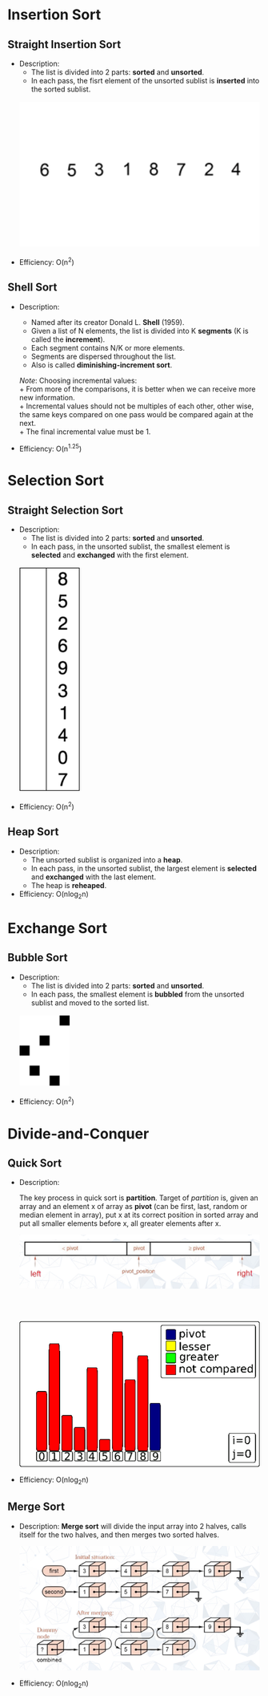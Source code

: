 # Insertion Sort

## Straight Insertion Sort

- Description:
    + The list is divided into 2 parts: **sorted** and **unsorted**.
    + In each pass, the fisrt element of the unsorted sublist is **inserted** into the sorted sublist.<br><br>
    <img src="../../img-md/insertion.gif" width="500px">
    <br><br>
- Efficiency: O(n<sup>2</sup>)

## Shell Sort

- Description:
    + Named after its creator Donald L. **Shell** (1959).
    + Given a list of N elements, the list is divided into K **segments** (K is called the **increment**).
    + Each segment contains N/K or more elements.
    + Segments are dispersed throughout the list.
    + Also is called **diminishing-increment sort**.

    *Note*: Choosing incremental values:<br>
        + From more of the comparisons, it is better when we can receive more new information.<br>
        + Incremental values should not be multiples of each other, other wise, the same keys compared on one pass would be compared again at the next.<br>
        + The final incremental value must be 1.
- Efficiency: O(n<sup>1.25</sup>)

# Selection Sort

## Straight Selection Sort

- Description:
    + The list is divided into 2 parts: **sorted** and **unsorted**.
    + In each pass, in the unsorted sublist, the smallest element is **selected** and **exchanged** with the first element.<br><br>
    <img src="../../img-md/selection.gif" width="120px">
    <br><br>
- Efficiency: O(n<sup>2</sup>)

## Heap Sort

- Description:
    + The unsorted sublist is organized into a **heap**.
    + In each pass, in the unsorted sublist, the largest element is **selected** and **exchanged** with the last element.
    + The heap is **reheaped**.
- Efficiency: O(nlog<sub>2</sub>n)

# Exchange Sort

## Bubble Sort

- Description:
    + The list is divided into 2 parts: **sorted** and **unsorted**.
    + In each pass, the smallest element is **bubbled** from the unsorted sublist and moved to the sorted list.<br><br>
    <img src="../../img-md/bubble.gif" width="100px">
    <br><br>
- Efficiency: O(n<sup>2</sup>)

# Divide-and-Conquer

## Quick Sort

- Description:


    The key process in quick sort is **partition**. Target of *partition* is, given an array and an element x of array as **pivot** (can be first, last, random or median element in array), put x at its correct position in sorted array and put all smaller elements before x, all greater elements after x.

    <img src="../../img-md/qsort.png" width="600px"> 

    <br><br>

    <img src="../../img-md/quick_sort.gif">

- Efficiency: O(nlog<sub>2</sub>n)

## Merge Sort

- Description: **Merge sort** will divide the input array into 2 halves, calls itself for the two halves, and then merges two sorted halves.

    <img src="../../img-md/merge_sort.png">

- Efficiency: O(nlog<sub>2</sub>n)